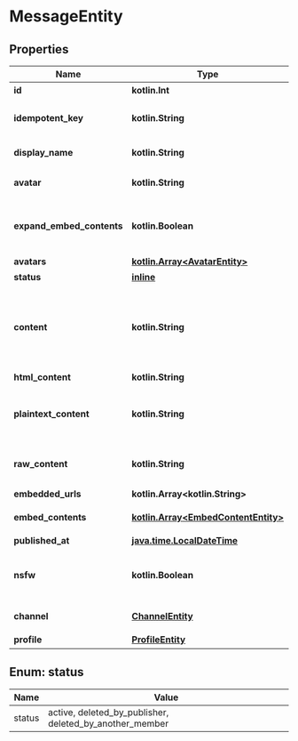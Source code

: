 
# MessageEntity

## Properties
Name | Type | Description | Notes
------------ | ------------- | ------------- | -------------
**id** | **kotlin.Int** | メッセージID |  [optional]
**idempotent_key** | **kotlin.String** | 冪等性ID(Version 4 UUID) |  [optional]
**display_name** | **kotlin.String** | 発言時の表示名 |  [optional]
**avatar** | **kotlin.String** | 発言時のアバターURL |  [optional]
**expand_embed_contents** | **kotlin.Boolean** | URLが表すコンテンツを展開するかどうか |  [optional]
**avatars** | [**kotlin.Array&lt;AvatarEntity&gt;**](AvatarEntity.md) |  |  [optional]
**status** | [**inline**](#StatusEnum) | 発言の状態 |  [optional]
**content** | **kotlin.String** | 発言内容(Deprecated. Use &#39;html_content&#39; property instead of this.) |  [optional]
**html_content** | **kotlin.String** | 発言内容 |  [optional]
**plaintext_content** | **kotlin.String** | プレインテキスト形式に変換した発言内容 |  [optional]
**raw_content** | **kotlin.String** | 発言内容（プレインテキスト） |  [optional]
**embedded_urls** | **kotlin.Array&lt;kotlin.String&gt;** | 埋め込みURL |  [optional]
**embed_contents** | [**kotlin.Array&lt;EmbedContentEntity&gt;**](EmbedContentEntity.md) | 埋め込みコンテンツ |  [optional]
**published_at** | [**java.time.LocalDateTime**](java.time.LocalDateTime.md) | 発言日時 |  [optional]
**nsfw** | **kotlin.Boolean** | NSFW(Not suitable for work)かどうか |  [optional]
**channel** | [**ChannelEntity**](ChannelEntity.md) | 発言があったチャンネル |  [optional]
**profile** | [**ProfileEntity**](ProfileEntity.md) | 発言者情報 |  [optional]


<a name="StatusEnum"></a>
## Enum: status
Name | Value
---- | -----
status | active, deleted_by_publisher, deleted_by_another_member



